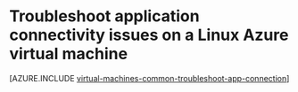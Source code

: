 <properties
    pageTitle="Troubleshoot Linux VM application access | Azure"
    description="Use these detailed troubleshooting steps to isolate issues in connecting to applications running on Linux virtual machines in Azure."
    services="virtual-machines-linux"
    documentationcenter=""
    author="iainfoulds"
    manager="timlt"
    editor=""
    tags="top-support-issue,azure-service-management,azure-resource-manager"
    keywords="cannot start application, program won't open, listen port blocked, unable to start program, listen port blocked" />
<tags
    ms.assetid="b9ff7cd0-0c5d-4c3c-a6be-3ac47abf31ba"
    ms.service="virtual-machines-linux"
    ms.workload="infrastructure-services"
    ms.tgt_pltfrm="vm-linux"
    ms.devlang="na"
    ms.topic="support-article"
    ms.date="09/27/2016"
    wacn.date=""
    ms.author="iainfou" />

# Troubleshoot application connectivity issues on a Linux Azure virtual machine
[AZURE.INCLUDE [virtual-machines-common-troubleshoot-app-connection](../../includes/virtual-machines-common-troubleshoot-app-connection.md)]

